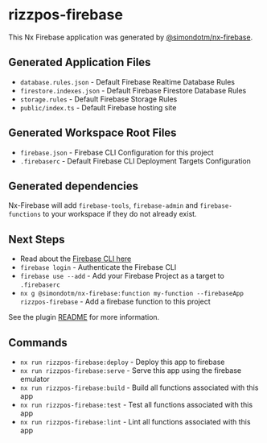 # rizzpos-firebase

This Nx Firebase application was generated by [@simondotm/nx-firebase](https://github.com/simondotm/nx-firebase).

## Generated Application Files

* `database.rules.json` - Default Firebase Realtime Database Rules
* `firestore.indexes.json` - Default Firebase Firestore Database Rules
* `storage.rules` - Default Firebase Storage Rules
* `public/index.ts` - Default Firebase hosting site

## Generated Workspace Root Files

* `firebase.json` - Firebase CLI Configuration for this project
* `.firebaserc` - Default Firebase CLI Deployment Targets Configuration

## Generated dependencies

Nx-Firebase will add `firebase-tools`, `firebase-admin` and `firebase-functions` to your workspace if they do not already exist.

## Next Steps

* Read about the [Firebase CLI here](https://firebase.google.com/docs/cli)
* `firebase login` - Authenticate the Firebase CLI
* `firebase use --add` - Add your Firebase Project as a target to `.firebaserc`
* `nx g @simondotm/nx-firebase:function my-function --firebaseApp rizzpos-firebase` - Add a firebase function to this project

See the plugin [README](https://github.com/simondotm/nx-firebase/blob/main/README.md) for more information.

## Commands

* `nx run rizzpos-firebase:deploy` - Deploy this app to firebase
* `nx run rizzpos-firebase:serve` - Serve this app using the firebase emulator
* `nx run rizzpos-firebase:build` - Build all functions associated with this app
* `nx run rizzpos-firebase:test` - Test all functions associated with this app
* `nx run rizzpos-firebase:lint` - Lint all functions associated with this app



